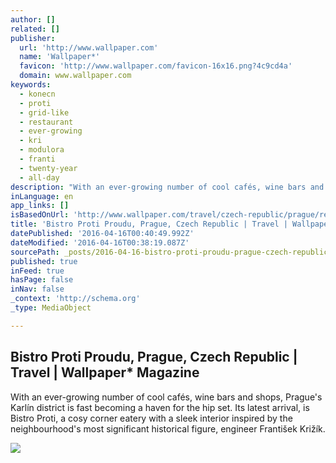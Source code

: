 ```yaml
---
author: []
related: []
publisher:
  url: 'http://www.wallpaper.com'
  name: 'Wallpaper*'
  favicon: 'http://www.wallpaper.com/favicon-16x16.png?4c9cd4a'
  domain: www.wallpaper.com
keywords:
  - konecn
  - proti
  - grid-like
  - restaurant
  - ever-growing
  - kri
  - modulora
  - franti
  - twenty-year
  - all-day
description: "With an ever-growing number of cool cafés, wine bars and shops, Prague's Karlín district is fast becoming a haven for the hip set. Its latest arrival, is Bistro Proti, a cosy corner eatery with a sleek interior inspired by the neighbourhood's most significant historical figure, engineer František Križík."
inLanguage: en
app_links: []
isBasedOnUrl: 'http://www.wallpaper.com/travel/czech-republic/prague/restaurants/bistro-proti-proudu'
title: 'Bistro Proti Proudu, Prague, Czech Republic | Travel | Wallpaper* Magazine'
datePublished: '2016-04-16T00:40:49.992Z'
dateModified: '2016-04-16T00:38:19.087Z'
sourcePath: _posts/2016-04-16-bistro-proti-proudu-prague-czech-republic-or-travel-or-wallp.md
published: true
inFeed: true
hasPage: false
inNav: false
_context: 'http://schema.org'
_type: MediaObject

---
```

<article style=""><h1>Bistro Proti Proudu, Prague, Czech Republic | Travel | Wallpaper* Magazine</h1><p>With an ever-growing number of cool cafés, wine bars and shops, Prague's Karlín district is fast becoming a haven for the hip set. Its latest arrival, is Bistro Proti, a cosy corner eatery with a sleek interior inspired by the neighbourhood's most significant historical figure, engineer František Križík.</p><img src="http://cdn.wallpaper.com/main/legacy/gallery/17057023/Bistro-Proti-Proudu-2.jpg" /></article>